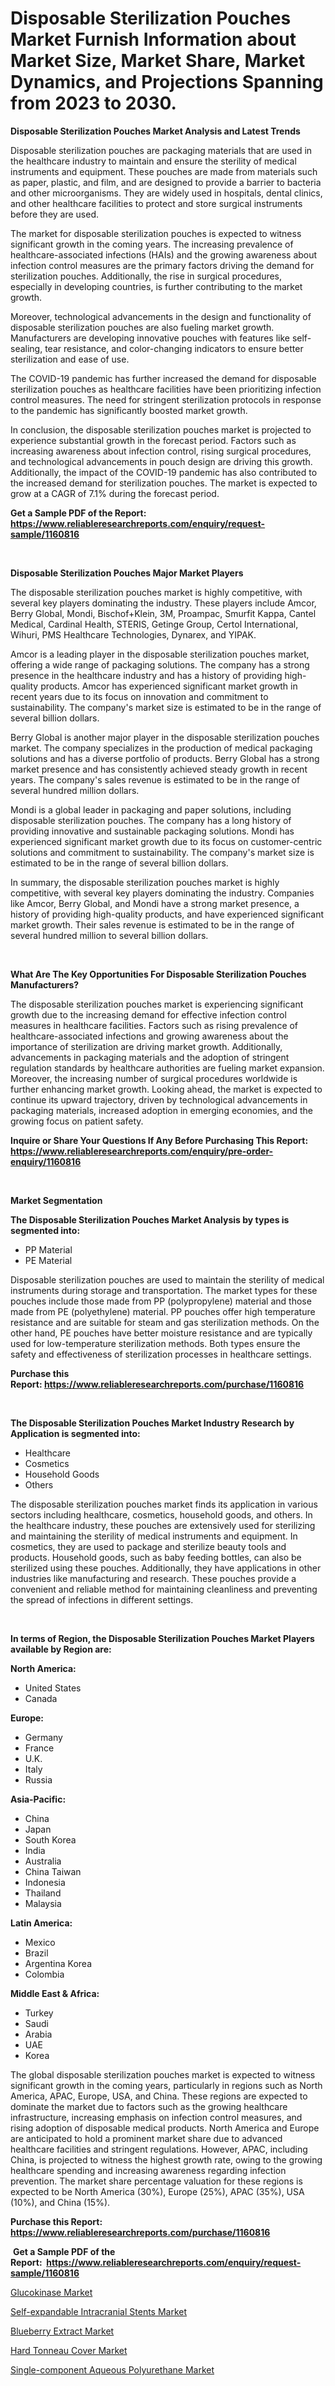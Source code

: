<p><h1>Disposable Sterilization Pouches Market Furnish Information about Market Size, Market Share, Market Dynamics, and Projections Spanning from 2023 to 2030.</h1></p><p><strong>Disposable Sterilization Pouches Market Analysis and Latest Trends</strong></p>
<p><p>Disposable sterilization pouches are packaging materials that are used in the healthcare industry to maintain and ensure the sterility of medical instruments and equipment. These pouches are made from materials such as paper, plastic, and film, and are designed to provide a barrier to bacteria and other microorganisms. They are widely used in hospitals, dental clinics, and other healthcare facilities to protect and store surgical instruments before they are used.</p><p>The market for disposable sterilization pouches is expected to witness significant growth in the coming years. The increasing prevalence of healthcare-associated infections (HAIs) and the growing awareness about infection control measures are the primary factors driving the demand for sterilization pouches. Additionally, the rise in surgical procedures, especially in developing countries, is further contributing to the market growth.</p><p>Moreover, technological advancements in the design and functionality of disposable sterilization pouches are also fueling market growth. Manufacturers are developing innovative pouches with features like self-sealing, tear resistance, and color-changing indicators to ensure better sterilization and ease of use.</p><p>The COVID-19 pandemic has further increased the demand for disposable sterilization pouches as healthcare facilities have been prioritizing infection control measures. The need for stringent sterilization protocols in response to the pandemic has significantly boosted market growth.</p><p>In conclusion, the disposable sterilization pouches market is projected to experience substantial growth in the forecast period. Factors such as increasing awareness about infection control, rising surgical procedures, and technological advancements in pouch design are driving this growth. Additionally, the impact of the COVID-19 pandemic has also contributed to the increased demand for sterilization pouches. The market is expected to grow at a CAGR of 7.1% during the forecast period.</p></p>
<p><strong>Get a Sample PDF of the Report:&nbsp; <a href="https://www.reliableresearchreports.com/enquiry/request-sample/1160816">https://www.reliableresearchreports.com/enquiry/request-sample/1160816</a></strong></p>
<p>&nbsp;</p>
<p><strong>Disposable Sterilization Pouches Major Market Players</strong></p>
<p><p>The disposable sterilization pouches market is highly competitive, with several key players dominating the industry. These players include Amcor, Berry Global, Mondi, Bischof+Klein, 3M, Proampac, Smurfit Kappa, Cantel Medical, Cardinal Health, STERIS, Getinge Group, Certol International, Wihuri, PMS Healthcare Technologies, Dynarex, and YIPAK. </p><p>Amcor is a leading player in the disposable sterilization pouches market, offering a wide range of packaging solutions. The company has a strong presence in the healthcare industry and has a history of providing high-quality products. Amcor has experienced significant market growth in recent years due to its focus on innovation and commitment to sustainability. The company's market size is estimated to be in the range of several billion dollars. </p><p>Berry Global is another major player in the disposable sterilization pouches market. The company specializes in the production of medical packaging solutions and has a diverse portfolio of products. Berry Global has a strong market presence and has consistently achieved steady growth in recent years. The company's sales revenue is estimated to be in the range of several hundred million dollars. </p><p>Mondi is a global leader in packaging and paper solutions, including disposable sterilization pouches. The company has a long history of providing innovative and sustainable packaging solutions. Mondi has experienced significant market growth due to its focus on customer-centric solutions and commitment to sustainability. The company's market size is estimated to be in the range of several billion dollars. </p><p>In summary, the disposable sterilization pouches market is highly competitive, with several key players dominating the industry. Companies like Amcor, Berry Global, and Mondi have a strong market presence, a history of providing high-quality products, and have experienced significant market growth. Their sales revenue is estimated to be in the range of several hundred million to several billion dollars.</p></p>
<p>&nbsp;</p>
<p><strong>What Are The Key Opportunities For Disposable Sterilization Pouches Manufacturers?</strong></p>
<p><p>The disposable sterilization pouches market is experiencing significant growth due to the increasing demand for effective infection control measures in healthcare facilities. Factors such as rising prevalence of healthcare-associated infections and growing awareness about the importance of sterilization are driving market growth. Additionally, advancements in packaging materials and the adoption of stringent regulation standards by healthcare authorities are fueling market expansion. Moreover, the increasing number of surgical procedures worldwide is further enhancing market growth. Looking ahead, the market is expected to continue its upward trajectory, driven by technological advancements in packaging materials, increased adoption in emerging economies, and the growing focus on patient safety.</p></p>
<p><strong>Inquire or Share Your Questions If Any Before Purchasing This Report: <a href="https://www.reliableresearchreports.com/enquiry/pre-order-enquiry/1160816">https://www.reliableresearchreports.com/enquiry/pre-order-enquiry/1160816</a></strong></p>
<p>&nbsp;</p>
<p><strong>Market Segmentation</strong></p>
<p><strong>The Disposable Sterilization Pouches Market Analysis by types is segmented into:</strong></p>
<p><ul><li>PP Material</li><li>PE Material</li></ul></p>
<p><p>Disposable sterilization pouches are used to maintain the sterility of medical instruments during storage and transportation. The market types for these pouches include those made from PP (polypropylene) material and those made from PE (polyethylene) material. PP pouches offer high temperature resistance and are suitable for steam and gas sterilization methods. On the other hand, PE pouches have better moisture resistance and are typically used for low-temperature sterilization methods. Both types ensure the safety and effectiveness of sterilization processes in healthcare settings.</p></p>
<p><strong>Purchase this Report:&nbsp;<a href="https://www.reliableresearchreports.com/purchase/1160816">https://www.reliableresearchreports.com/purchase/1160816</a></strong></p>
<p>&nbsp;</p>
<p><strong>The Disposable Sterilization Pouches Market Industry Research by Application is segmented into:</strong></p>
<p><ul><li>Healthcare</li><li>Cosmetics</li><li>Household Goods</li><li>Others</li></ul></p>
<p><p>The disposable sterilization pouches market finds its application in various sectors including healthcare, cosmetics, household goods, and others. In the healthcare industry, these pouches are extensively used for sterilizing and maintaining the sterility of medical instruments and equipment. In cosmetics, they are used to package and sterilize beauty tools and products. Household goods, such as baby feeding bottles, can also be sterilized using these pouches. Additionally, they have applications in other industries like manufacturing and research. These pouches provide a convenient and reliable method for maintaining cleanliness and preventing the spread of infections in different settings.</p></p>
<p>&nbsp;</p>
<p><strong>In terms of Region, the Disposable Sterilization Pouches Market Players available by Region are:</strong></p>
<p>
    <p> <strong> North America: </strong>
        <ul>
            <li>United States</li>
            <li>Canada</li>
        </ul>
        </p> 
    <p> <strong> Europe: </strong>
        <ul>
            <li>Germany</li>
            <li>France</li>
            <li>U.K.</li>
            <li>Italy</li>
            <li>Russia</li>
        </ul>
        </p> 
    <p> <strong> Asia-Pacific: </strong>
        <ul>
            <li>China</li>
            <li>Japan</li>
            <li>South Korea</li>
            <li>India</li>
            <li>Australia</li>
            <li>China Taiwan</li>
            <li>Indonesia</li>
            <li>Thailand</li>
            <li>Malaysia</li>
        </ul>
        </p> 
    <p> <strong> Latin America: </strong>
        <ul>
            <li>Mexico</li>
            <li>Brazil</li>
            <li>Argentina Korea</li>
            <li>Colombia</li>
        </ul>
        </p> 
    <p> <strong> Middle East & Africa: </strong>
        <ul>
            <li>Turkey</li>
            <li>Saudi</li>
            <li>Arabia</li>
            <li>UAE</li>
            <li>Korea</li>
        </ul>
    </p>
    </p>
<p><p>The global disposable sterilization pouches market is expected to witness significant growth in the coming years, particularly in regions such as North America, APAC, Europe, USA, and China. These regions are expected to dominate the market due to factors such as the growing healthcare infrastructure, increasing emphasis on infection control measures, and rising adoption of disposable medical products. North America and Europe are anticipated to hold a prominent market share due to advanced healthcare facilities and stringent regulations. However, APAC, including China, is projected to witness the highest growth rate, owing to the growing healthcare spending and increasing awareness regarding infection prevention. The market share percentage valuation for these regions is expected to be North America (30%), Europe (25%), APAC (35%), USA (10%), and China (15%).</p></p>
<p><strong>Purchase this Report: <a href="https://www.reliableresearchreports.com/purchase/1160816">https://www.reliableresearchreports.com/purchase/1160816</a></strong></p>
<p>&nbsp;<strong>Get a Sample PDF of the Report:&nbsp;&nbsp;<a href="https://www.reliableresearchreports.com/enquiry/request-sample/1160816">https://www.reliableresearchreports.com/enquiry/request-sample/1160816</a></strong></p>
<p><strong></strong></p>
<p><p><a href="https://www.linkedin.com/pulse/glucokinase-market-size-share-amp-trends-analysis-report-f5ehe/">Glucokinase Market</a></p><p><a href="https://github.com/CliffMedina6/Market-Research-Report-List-1/blob/main/self-expandable-intracranial-stents-market.md">Self-expandable Intracranial Stents Market</a></p><p><a href="https://www.linkedin.com/pulse/blueberry-extract-market-share-amp-new-trends-analysis-report-7mqqe/">Blueberry Extract Market</a></p><p><a href="https://medium.com/@samirmayert107/hard-tonneau-cover-market-size-growth-forecast-2023-2030-dba136dafd8e">Hard Tonneau Cover Market</a></p><p><a href="https://github.com/RickHolmes3/Market-Research-Report-List-1/blob/main/single-component-aqueous-polyurethane-market.md">Single-component Aqueous Polyurethane Market</a></p></p>